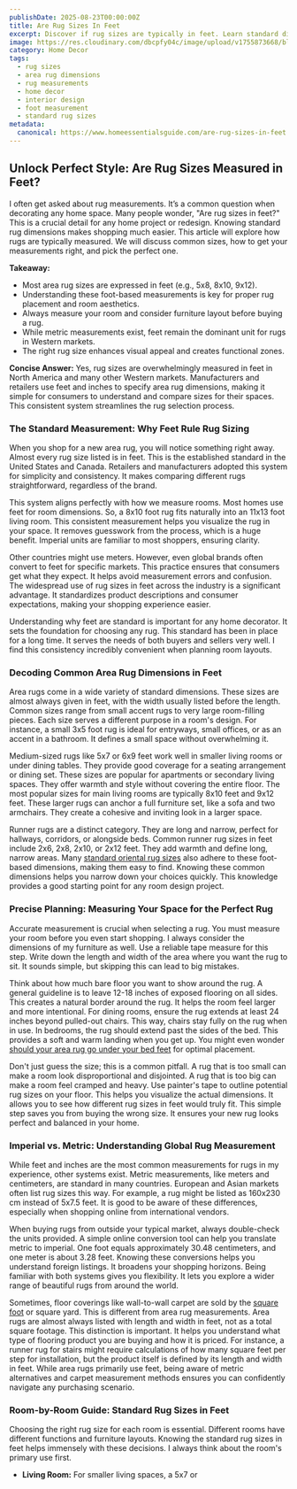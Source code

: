 ```yaml
---
publishDate: 2025-08-23T00:00:00Z
title: Are Rug Sizes In Feet
excerpt: Discover if rug sizes are typically in feet. Learn standard dimensions, how to measure, and choose the perfect area rug for your home.
image: https://res.cloudinary.com/dbcpfy04c/image/upload/v1755873668/blog_image_1755873668_drkjbx.webp
category: Home Decor
tags:
  - rug sizes
  - area rug dimensions
  - rug measurements
  - home decor
  - interior design
  - foot measurement
  - standard rug sizes
metadata:
  canonical: https://www.homeessentialsguide.com/are-rug-sizes-in-feet
---
```


## Unlock Perfect Style: Are Rug Sizes Measured in Feet?

I often get asked about rug measurements. It’s a common question when decorating any home space. Many people wonder, "Are rug sizes in feet?" This is a crucial detail for any home project or redesign. Knowing standard rug dimensions makes shopping much easier. This article will explore how rugs are typically measured. We will discuss common sizes, how to get your measurements right, and pick the perfect one.

**Takeaway:**
*   Most area rug sizes are expressed in feet (e.g., 5x8, 8x10, 9x12).
*   Understanding these foot-based measurements is key for proper rug placement and room aesthetics.
*   Always measure your room and consider furniture layout before buying a rug.
*   While metric measurements exist, feet remain the dominant unit for rugs in Western markets.
*   The right rug size enhances visual appeal and creates functional zones.

**Concise Answer:**
Yes, rug sizes are overwhelmingly measured in feet in North America and many other Western markets. Manufacturers and retailers use feet and inches to specify area rug dimensions, making it simple for consumers to understand and compare sizes for their spaces. This consistent system streamlines the rug selection process.

### The Standard Measurement: Why Feet Rule Rug Sizing

When you shop for a new area rug, you will notice something right away. Almost every rug size listed is in feet. This is the established standard in the United States and Canada. Retailers and manufacturers adopted this system for simplicity and consistency. It makes comparing different rugs straightforward, regardless of the brand.

This system aligns perfectly with how we measure rooms. Most homes use feet for room dimensions. So, a 8x10 foot rug fits naturally into an 11x13 foot living room. This consistent measurement helps you visualize the rug in your space. It removes guesswork from the process, which is a huge benefit. Imperial units are familiar to most shoppers, ensuring clarity.

Other countries might use meters. However, even global brands often convert to feet for specific markets. This practice ensures that consumers get what they expect. It helps avoid measurement errors and confusion. The widespread use of rug sizes in feet across the industry is a significant advantage. It standardizes product descriptions and consumer expectations, making your shopping experience easier.

Understanding why feet are standard is important for any home decorator. It sets the foundation for choosing any rug. This standard has been in place for a long time. It serves the needs of both buyers and sellers very well. I find this consistency incredibly convenient when planning room layouts.

### Decoding Common Area Rug Dimensions in Feet

Area rugs come in a wide variety of standard dimensions. These sizes are almost always given in feet, with the width usually listed before the length. Common sizes range from small accent rugs to very large room-filling pieces. Each size serves a different purpose in a room's design. For instance, a small 3x5 foot rug is ideal for entryways, small offices, or as an accent in a bathroom. It defines a small space without overwhelming it.

Medium-sized rugs like 5x7 or 6x9 feet work well in smaller living rooms or under dining tables. They provide good coverage for a seating arrangement or dining set. These sizes are popular for apartments or secondary living spaces. They offer warmth and style without covering the entire floor. The most popular sizes for main living rooms are typically 8x10 feet and 9x12 feet. These larger rugs can anchor a full furniture set, like a sofa and two armchairs. They create a cohesive and inviting look in a larger space.

Runner rugs are a distinct category. They are long and narrow, perfect for hallways, corridors, or alongside beds. Common runner rug sizes in feet include 2x6, 2x8, 2x10, or 2x12 feet. They add warmth and define long, narrow areas. Many [standard oriental rug sizes](https://homeessentialsguide.com/what-are-standard-oriental-rug-sizes) also adhere to these foot-based dimensions, making them easy to find. Knowing these common dimensions helps you narrow down your choices quickly. This knowledge provides a good starting point for any room design project.

### Precise Planning: Measuring Your Space for the Perfect Rug

Accurate measurement is crucial when selecting a rug. You must measure your room before you even start shopping. I always consider the dimensions of my furniture as well. Use a reliable tape measure for this step. Write down the length and width of the area where you want the rug to sit. It sounds simple, but skipping this can lead to big mistakes.

Think about how much bare floor you want to show around the rug. A general guideline is to leave 12-18 inches of exposed flooring on all sides. This creates a natural border around the rug. It helps the room feel larger and more intentional. For dining rooms, ensure the rug extends at least 24 inches beyond pulled-out chairs. This way, chairs stay fully on the rug when in use. In bedrooms, the rug should extend past the sides of the bed. This provides a soft and warm landing when you get up. You might even wonder [should your area rug go under your bed feet](https://homeessentialsguide.com/should-your-area-rug-go-under-your-bed-feet) for optimal placement.

Don't just guess the size; this is a common pitfall. A rug that is too small can make a room look disproportional and disjointed. A rug that is too big can make a room feel cramped and heavy. Use painter's tape to outline potential rug sizes on your floor. This helps you visualize the actual dimensions. It allows you to see how different rug sizes in feet would truly fit. This simple step saves you from buying the wrong size. It ensures your new rug looks perfect and balanced in your home.

### Imperial vs. Metric: Understanding Global Rug Measurement

While feet and inches are the most common measurements for rugs in my experience, other systems exist. Metric measurements, like meters and centimeters, are standard in many countries. European and Asian markets often list rug sizes this way. For example, a rug might be listed as 160x230 cm instead of 5x7.5 feet. It is good to be aware of these differences, especially when shopping online from international vendors.

When buying rugs from outside your typical market, always double-check the units provided. A simple online conversion tool can help you translate metric to imperial. One foot equals approximately 30.48 centimeters, and one meter is about 3.28 feet. Knowing these conversions helps you understand foreign listings. It broadens your shopping horizons. Being familiar with both systems gives you flexibility. It lets you explore a wider range of beautiful rugs from around the world.

Sometimes, floor coverings like wall-to-wall carpet are sold by the [square foot](https://homeessentialsguide.com/how-much-to-carpet-2-000-square-feet) or square yard. This is different from area rug measurements. Area rugs are almost always listed with length and width in feet, not as a total square footage. This distinction is important. It helps you understand what type of flooring product you are buying and how it is priced. For instance, a runner rug for stairs might require calculations of how many square feet per step for installation, but the product itself is defined by its length and width in feet. While area rugs primarily use feet, being aware of metric alternatives and carpet measurement methods ensures you can confidently navigate any purchasing scenario.

### Room-by-Room Guide: Standard Rug Sizes in Feet

Choosing the right rug size for each room is essential. Different rooms have different functions and furniture layouts. Knowing the standard rug sizes in feet helps immensely with these decisions. I always think about the room's primary use first.

*   **Living Room:** For smaller living spaces, a 5x7 or
